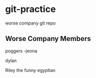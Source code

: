 # git-practice
worse company git repo

## Worse Company Members
poggers -jenna

dylan

Riley the funny egyptian